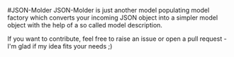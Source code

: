 #JSON-Molder
JSON-Molder is just another model populating model factory which converts your incoming JSON
object into a simpler model object with the help of a so called model description.

If you want to contribute, feel free to raise an issue or open a pull request - I'm glad
if my idea fits your needs ;)
